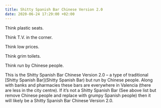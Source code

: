 ```yaml
---
title: Shitty Spanish Bar Chinese Version 2.0
date: 2020-06-24 17:29:00 +02:00
---
```


Think plastic seats.

Think T.V. in the corner.

Think low prices.

Think grim toilets.

Think run by Chinese people.

This is the Shitty Spanish Bar Chinese Version 2.0 – a type of traditional [Shitty Spanish Bar](Shitty Spanish Bar) but run by Chinese people. Along with banks and pharmacies these bars are everywhere in Valencia (there are less in the city centre). If it’s not a Shitty Spanish Bar (See above list but remove Chinese people and replace with grumpy Spanish people) then it will likely be a Shitty Spanish Bar Chinese Version 2.0.